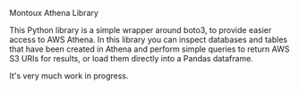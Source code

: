 Montoux Athena Library

This Python library is a simple wrapper around boto3, to provide easier access to AWS Athena.
In this library you can inspect databases and tables that have been created in Athena and
perform simple queries to return AWS S3 URIs for results, or load them directly into a Pandas
dataframe.

It's very much work in progress.
